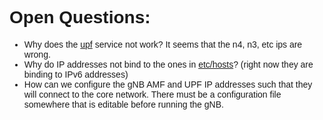 # <span style="font-family: tahoma, arial, helvetica, sans-serif;">Open Questions:</span>

<ul><li style="font-family: tahoma, arial, helvetica, sans-serif;"><span style="font-family: tahoma, arial, helvetica, sans-serif;">Why does the <a href="upf/etc/config.yaml">upf</a> service not work? It seems that the n4, n3, etc ips are wrong.</span></li><li style="font-family: tahoma, arial, helvetica, sans-serif;"><span style="font-family: tahoma, arial, helvetica, sans-serif;">Why do IP addresses not bind to the ones in <a href="hosts">etc/hosts</a>? (right now they are binding to IPv6 addresses)</span></li><li style="font-family: tahoma, arial, helvetica, sans-serif;"><span style="font-family: tahoma, arial, helvetica, sans-serif;">How can we configure the gNB AMF and UPF IP addresses such that they will connect to the core network. There must be a configuration file somewhere that is editable before running the gNB.</span></li></ul>
